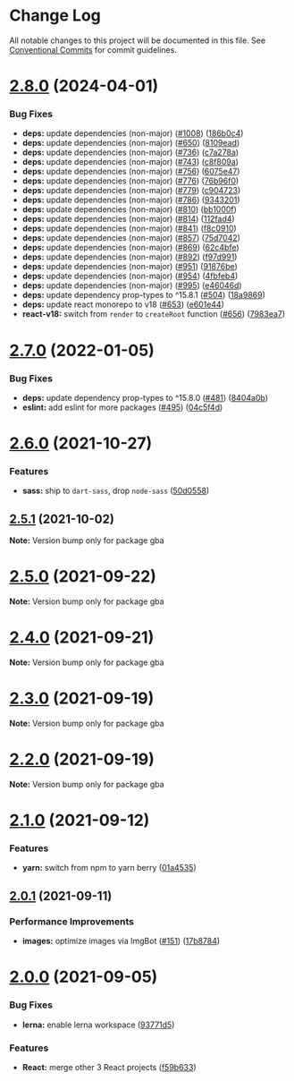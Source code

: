 # Change Log

All notable changes to this project will be documented in this file.
See [Conventional Commits](https://conventionalcommits.org) for commit guidelines.

# [2.8.0](https://github.com/sabertazimi/gba/compare/v2.7.0...v2.8.0) (2024-04-01)


### Bug Fixes

* **deps:** update dependencies (non-major) ([#1008](https://github.com/sabertazimi/gba/issues/1008)) ([186b0c4](https://github.com/sabertazimi/gba/commit/186b0c4ada2e427a2e46ea6c8e6ba91c83035f4e))
* **deps:** update dependencies (non-major) ([#650](https://github.com/sabertazimi/gba/issues/650)) ([8109ead](https://github.com/sabertazimi/gba/commit/8109eadfc849e3bf213fd35d3b95b870d40fc8f1))
* **deps:** update dependencies (non-major) ([#736](https://github.com/sabertazimi/gba/issues/736)) ([c7a278a](https://github.com/sabertazimi/gba/commit/c7a278af81bf0abc0b6e39ae39009cddc13a823e))
* **deps:** update dependencies (non-major) ([#743](https://github.com/sabertazimi/gba/issues/743)) ([c8f809a](https://github.com/sabertazimi/gba/commit/c8f809a01390114e0755c9644c3bd7da3611f110))
* **deps:** update dependencies (non-major) ([#756](https://github.com/sabertazimi/gba/issues/756)) ([6075e47](https://github.com/sabertazimi/gba/commit/6075e4795a7914cf1a0ff845b5799c29f75f89a5))
* **deps:** update dependencies (non-major) ([#776](https://github.com/sabertazimi/gba/issues/776)) ([76b96f0](https://github.com/sabertazimi/gba/commit/76b96f062a9c021bb9e94c65e05d8b7e4778fe3d))
* **deps:** update dependencies (non-major) ([#779](https://github.com/sabertazimi/gba/issues/779)) ([c904723](https://github.com/sabertazimi/gba/commit/c9047238134ab68993c55e59a2be32447e3c4a82))
* **deps:** update dependencies (non-major) ([#786](https://github.com/sabertazimi/gba/issues/786)) ([9343201](https://github.com/sabertazimi/gba/commit/9343201d9ce97e63bd37ff38cc3d54588d3f76cb))
* **deps:** update dependencies (non-major) ([#810](https://github.com/sabertazimi/gba/issues/810)) ([bb1000f](https://github.com/sabertazimi/gba/commit/bb1000f4034a096bea2f7e66a85cde66e245868a))
* **deps:** update dependencies (non-major) ([#814](https://github.com/sabertazimi/gba/issues/814)) ([112fad4](https://github.com/sabertazimi/gba/commit/112fad4fbc1ab7990b489b80e8be3422a03a1f7d))
* **deps:** update dependencies (non-major) ([#841](https://github.com/sabertazimi/gba/issues/841)) ([f8c0910](https://github.com/sabertazimi/gba/commit/f8c0910cba32d7fe11447e3e5962551bd282f7be))
* **deps:** update dependencies (non-major) ([#857](https://github.com/sabertazimi/gba/issues/857)) ([75d7042](https://github.com/sabertazimi/gba/commit/75d7042e47a3ad7145de97b92c0d59e3e3987319))
* **deps:** update dependencies (non-major) ([#869](https://github.com/sabertazimi/gba/issues/869)) ([62c4bfe](https://github.com/sabertazimi/gba/commit/62c4bfe06a12a51b3b764ebc56cd984dbe6e37eb))
* **deps:** update dependencies (non-major) ([#892](https://github.com/sabertazimi/gba/issues/892)) ([f97d991](https://github.com/sabertazimi/gba/commit/f97d991b772e8a36f3f3d9bf6d2c774716f509d3))
* **deps:** update dependencies (non-major) ([#951](https://github.com/sabertazimi/gba/issues/951)) ([91876be](https://github.com/sabertazimi/gba/commit/91876be71fa29719cac5ade7e24703d34e5421c1))
* **deps:** update dependencies (non-major) ([#954](https://github.com/sabertazimi/gba/issues/954)) ([4fbfeb4](https://github.com/sabertazimi/gba/commit/4fbfeb43a81f3a3fd05e3fb6530d505fb9b5c55b))
* **deps:** update dependencies (non-major) ([#995](https://github.com/sabertazimi/gba/issues/995)) ([e46046d](https://github.com/sabertazimi/gba/commit/e46046d2850553d4e905b31513d4be5d711d1c5c))
* **deps:** update dependency prop-types to ^15.8.1 ([#504](https://github.com/sabertazimi/gba/issues/504)) ([18a9869](https://github.com/sabertazimi/gba/commit/18a9869011c4f0c61a5c87af8c9dba780fecc3b4))
* **deps:** update react monorepo to v18 ([#653](https://github.com/sabertazimi/gba/issues/653)) ([e601e44](https://github.com/sabertazimi/gba/commit/e601e449cf9896881907e22c246bf00ae156d83a))
* **react-v18:** switch from `render` to `createRoot` function ([#656](https://github.com/sabertazimi/gba/issues/656)) ([7983ea7](https://github.com/sabertazimi/gba/commit/7983ea785ab54395b98764a32866f419242b17b7))





# [2.7.0](https://github.com/sabertazimi/gba/compare/v2.6.0...v2.7.0) (2022-01-05)


### Bug Fixes

* **deps:** update dependency prop-types to ^15.8.0 ([#481](https://github.com/sabertazimi/gba/issues/481)) ([8404a0b](https://github.com/sabertazimi/gba/commit/8404a0bb1064cf8d3ab70ddebbeaf80ec8d62efa))
* **eslint:** add eslint for more packages ([#495](https://github.com/sabertazimi/gba/issues/495)) ([04c5f4d](https://github.com/sabertazimi/gba/commit/04c5f4de8a62ee5d65b18c44d3c3126814f66fc8))





# [2.6.0](https://github.com/sabertazimi/gba/compare/v2.5.1...v2.6.0) (2021-10-27)


### Features

* **sass:** ship to `dart-sass`, drop `node-sass` ([50d0558](https://github.com/sabertazimi/gba/commit/50d0558378401bb4bbe4e8c574d560afa2a0a08e))





## [2.5.1](https://github.com/sabertazimi/gba/compare/v2.5.0...v2.5.1) (2021-10-02)

**Note:** Version bump only for package gba





# [2.5.0](https://github.com/sabertazimi/gba/compare/v2.4.0...v2.5.0) (2021-09-22)

**Note:** Version bump only for package gba





# [2.4.0](https://github.com/sabertazimi/gba/compare/v2.3.0...v2.4.0) (2021-09-21)

**Note:** Version bump only for package gba





# [2.3.0](https://github.com/sabertazimi/gba/compare/v2.2.0...v2.3.0) (2021-09-19)

**Note:** Version bump only for package gba





# [2.2.0](https://github.com/sabertazimi/gba/compare/v2.1.0...v2.2.0) (2021-09-19)

**Note:** Version bump only for package gba





# [2.1.0](https://github.com/sabertazimi/gba/compare/v2.0.1...v2.1.0) (2021-09-12)


### Features

* **yarn:** switch from npm to yarn berry ([01a4535](https://github.com/sabertazimi/gba/commit/01a453550737290373c7c41cd2077fed98555a26))





## [2.0.1](https://github.com/sabertazimi/gba/compare/v2.0.0...v2.0.1) (2021-09-11)


### Performance Improvements

* **images:** optimize images via ImgBot ([#151](https://github.com/sabertazimi/gba/issues/151)) ([17b8784](https://github.com/sabertazimi/gba/commit/17b87845c8d7b69fa2e5bdcd14cbc9377bbfa727))





# [2.0.0](https://github.com/sabertazimi/gba/compare/v1.2.0...v2.0.0) (2021-09-05)


### Bug Fixes

* **lerna:** enable lerna workspace ([93771d5](https://github.com/sabertazimi/gba/commit/93771d5ad84d8fc96a66f93f0ec75a11a0fe6c65))


### Features

* **React:** merge other 3 React projects ([f59b633](https://github.com/sabertazimi/gba/commit/f59b6335439c813262cfa07bd5fdd1ebf0a02d22))
